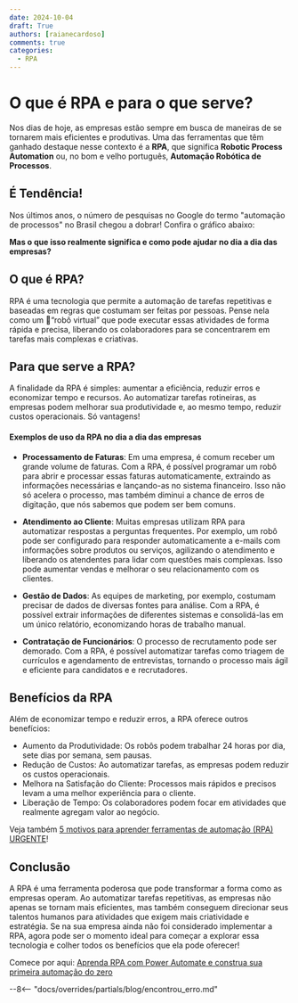 ```yaml
---
date: 2024-10-04
draft: True
authors: [raianecardoso]
comments: true
categories:
  - RPA
---
```


# O que é RPA e para o que serve?

Nos dias de hoje, as empresas estão sempre em busca de maneiras de se tornarem mais eficientes e produtivas. Uma das ferramentas que têm ganhado destaque nesse contexto é a **RPA**, que significa **Robotic Process Automation** ou, no bom e velho português, **Automação Robótica de Processos**.

<!-- more -->

## É Tendência!

Nos últimos anos, o número de pesquisas no Google do termo "automação de processos" no Brasil chegou a dobrar! Confira o gráfico abaixo:

<script type="text/javascript" src="https://ssl.gstatic.com/trends_nrtr/3826_RC01/embed_loader.js"></script> <script type="text/javascript"> trends.embed.renderExploreWidget("TIMESERIES", {"comparisonItem":[{"keyword":"automação de processos","geo":"BR","time":"today 5-y"}],"category":0,"property":""}, {"exploreQuery":"date=today%205-y&geo=BR&q=automa%C3%A7%C3%A3o%20de%20processos","guestPath":"https://trends.google.com.br:443/trends/embed/"}); </script>

**Mas o que isso realmente significa e como pode ajudar no dia a dia das empresas?**

## O que é RPA?

RPA é uma tecnologia que permite a automação de tarefas repetitivas e baseadas em regras que costumam ser feitas por pessoas. Pense nela como um :robot:“robô virtual” que pode executar essas atividades de forma rápida e precisa, liberando os colaboradores para se concentrarem em tarefas mais complexas e criativas.

## Para que serve a RPA?

A finalidade da RPA é simples: aumentar a eficiência, reduzir erros e economizar tempo e recursos. Ao automatizar tarefas rotineiras, as empresas podem melhorar sua produtividade e, ao mesmo tempo, reduzir custos operacionais. Só vantagens!

#### Exemplos de uso da RPA no dia a dia das empresas

- **Processamento de Faturas**: Em uma empresa, é comum receber um grande volume de faturas. Com a RPA, é possível programar um robô para abrir e processar essas faturas automaticamente, extraindo as informações necessárias e lançando-as no sistema financeiro. Isso não só acelera o processo, mas também diminui a chance de erros de digitação, que nós sabemos que podem ser bem comuns.

- **Atendimento ao Cliente**: Muitas empresas utilizam RPA para automatizar respostas a perguntas frequentes. Por exemplo, um robô pode ser configurado para responder automaticamente a e-mails com informações sobre produtos ou serviços, agilizando o atendimento e liberando os atendentes para lidar com questões mais complexas. Isso pode aumentar vendas e melhorar o seu relacionamento com os clientes.

- **Gestão de Dados**: As equipes de marketing, por exemplo, costumam precisar de dados de diversas fontes para análise. Com a RPA, é possível extrair informações de diferentes sistemas e consolidá-las em um único relatório, economizando horas de trabalho manual.

- **Contratação de Funcionários**: O processo de recrutamento pode ser demorado. Com a RPA, é possível automatizar tarefas como triagem de currículos e agendamento de entrevistas, tornando o processo mais ágil e eficiente para candidatos e e recrutadores.

## Benefícios da RPA

Além de economizar tempo e reduzir erros, a RPA oferece outros benefícios:

- Aumento da Produtividade: Os robôs podem trabalhar 24 horas por dia, sete dias por semana, sem pausas.
- Redução de Custos: Ao automatizar tarefas, as empresas podem reduzir os custos operacionais.
- Melhora na Satisfação do Cliente: Processos mais rápidos e precisos levam a uma melhor experiência para o cliente.
- Liberação de Tempo: Os colaboradores podem focar em atividades que realmente agregam valor ao negócio.

Veja também [5 motivos para aprender ferramentas de automação (RPA) URGENTE](https://meadapt.com/blog/5-motivos-para-aprender-ferramentas-de-automa%C3%A7%C3%A3o-rpa-urgente/)!

## Conclusão

A RPA é uma ferramenta poderosa que pode transformar a forma como as empresas operam. Ao automatizar tarefas repetitivas, as empresas não apenas se tornam mais eficientes, mas também conseguem direcionar seus talentos humanos para atividades que exigem mais criatividade e estratégia. Se na sua empresa ainda não foi considerado implementar a RPA, agora pode ser o momento ideal para começar a explorar essa tecnologia e colher todos os benefícios que ela pode oferecer!

Comece por aqui: [Aprenda RPA com Power Automate e construa sua primeira automação do zero](https://meadapt.com/blog/aprenda-rpa-com-power-automate-e-construa-sua-primeira-automa%C3%A7%C3%A3o-do-zero/)

--8<-- "docs/overrides/partials/blog/encontrou_erro.md"

